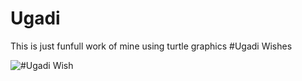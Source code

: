 # Ugadi

This is just funfull work of mine using turtle graphics #Ugadi Wishes


![#Ugadi Wish](https://github.com/immanenilavanya/Ugadi/assets/109540184/6b680f99-1df7-4f12-b44c-e9cdd058eaa0)
